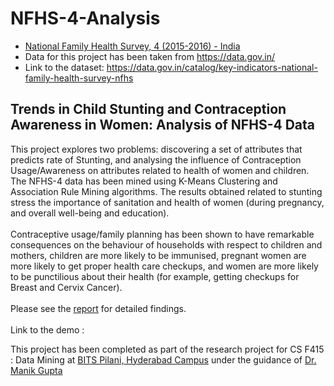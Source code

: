 # NFHS-4-Analysis
- [National Family Health Survey, 4 (2015-2016) - India](http://rchiips.org/NFHS/factsheet_NFHS-4.shtml) 
- Data for this project has been taken from https://data.gov.in/
- Link to the dataset: https://data.gov.in/catalog/key-indicators-national-family-health-survey-nfhs



## Trends in Child Stunting and Contraception Awareness in Women: Analysis of NFHS-4 Data

This project explores two problems: discovering a set of attributes that predicts rate of Stunting, and analysing the influence of Contraception Usage/Awareness on attributes related to health of women and children. The NFHS-4 data has been mined using K-Means Clustering and Association Rule Mining algorithms. The results obtained related to stunting stress the importance of sanitation and health of women (during pregnancy, and overall well-being and education).
<br></br>
Contraceptive usage/family planning has been shown to have remarkable consequences on the behaviour of households with respect to children and mothers, children are more likely to be immunised, pregnant women are more likely to get proper health care checkups, and women are more likely to be punctilious about their health (for example, getting checkups for Breast and Cervix Cancer).
<br></br>
Please see the [report](https://github.com/prathmachowksey/NFHS-4-Analysis/blob/master/Report/DMFinalReport_TeamID_27.pdf) for detailed findings. 
<br></br>
Link to the demo : 

This project has been completed as part of the research project for CS F415 : Data Mining at [BITS Pilani, Hyderabad Campus](https://www.bits-pilani.ac.in/hyderabad/computerscience/ComputerScience) under the guidance of [Dr. Manik Gupta](https://www.bits-pilani.ac.in/hyderabad/manik/Profile)

